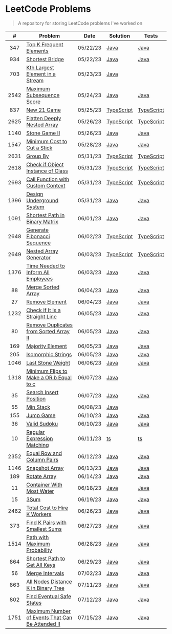 # LeetCode Problems

> A repository for storing LeetCode problems I've worked on

|  #   | Problem                                                                                                                             | Date     | Solution                                                  | Tests                                                           |
|:----:|-------------------------------------------------------------------------------------------------------------------------------------|----------|-----------------------------------------------------------|-----------------------------------------------------------------|
| 347  | [Top K Frequent Elements](https://leetcode.com/problems/top-k-frequent-elements)                                                    | 05/22/23 | [Java](src/TopKFrequentElements.java)                     | [Java](tests/TopKFrequentElementsTest.java)                     |
| 934  | [Shortest Bridge](https://leetcode.com/problems/shortest-bridge)                                                                    | 05/22/23 | [Java](src/ShortestBridge.java)                           | [Java](tests/ShortestBridgeTest.java)                           |
| 703  | [Kth Largest Element in a Stream](https://leetcode.com/problems/kth-largest-element-in-a-stream/)                                   | 05/23/23 | [Java](src/KthLargest.java)                               |                                                                 |
| 2542 | [Maximum Subsequence Score](https://leetcode.com/problems/maximum-subsequence-score/)                                               | 05/24/23 | [Java](src/MaximumSubsequenceScore.java)                  | [Java](tests/MaximumSubsequenceScoreTest.java)                  |
| 837  | [New 21 Game](https://leetcode.com/problems/new-21-game/)                                                                           | 05/25/23 | [TypeScript](src/new-21-game.ts)                          | [TypeScript](tests/new-21-game.test.ts)                         |
| 2625 | [Flatten Deeply Nested Array](https://leetcode.com/problems/flatten-deeply-nested-array)                                            | 05/26/23 | [TypeScript](src/flatten-deeply-nested-array.ts)          | [TypeScript](tests/flatten-deeply-nested-array.test.ts)         |
| 1140 | [Stone Game II](https://leetcode.com/problems/stone-game-i-i)                                                                       | 05/26/23 | [Java](src/StoneGameII.java)                              | [Java](tests/StoneGameIITest.java)                              |
| 1547 | [Minimum Cost to Cut a Stick](https://leetcode.com/problems/minimum-cost-to-cut-a-stick)                                            | 05/28/23 | [Java](src/MinimumCostToCutAStick.java)                   | [Java](tests/MinimumCostToCutAStickTest.java)                   |
| 2631 | [Group By](https://leetcode.com/problems/group-by)                                                                                  | 05/31/23 | [TypeScript](src/group-by.ts)                             | [TypeScript](tests/group-by.test.ts)                            |
| 2618 | [Check if Object Instance of Class](https://leetcode.com/problems/check-if-object-instance-of-class)                                | 05/31/23 | [TypeScript](src/check-if-object-instance-of-class.ts)    | [TypeScript](tests/check-if-object-instance-of-class.test.ts)   |
| 2693 | [Call Function with Custom Context](https://leetcode.com/problems/call-function-with-custom-context)                                | 05/31/23 | [TypeScript](src/call-function-with-custom-context.ts)    | [TypeScript](tests/call-function-with-custom-context.test.ts)   |
| 1396 | [Design Underground System](https://leetcode.com/problems/design-underground-system)                                                | 05/31/23 | [Java](src/DesignUndergroundSystem.java)                  | [Java](tests/DesignUndergroundSystemTest.java)                  |
| 1091 | [Shortest Path in Binary Matrix](https://leetcode.com/problems/shortest-path-in-binary-matrix)                                      | 06/01/23 | [Java](src/ShortestPathInBinaryMatrix.java)               | [Java](tests/ShortestPathInBinaryMatrixTest.java)               |
| 2648 | [Generate Fibonacci Sequence](https://leetcode.com/problems/generate-fibonacci-sequence)                                            | 06/02/23 | [TypeScript](src/generate-fibonacci-sequence.ts)          | [TypeScript](tests/generate-fibonacci-sequence.test.ts)         |
| 2649 | [Nested Array Generator](https://leetcode.com/problems/nested-array-generator)                                                      | 06/03/23 | [TypeScript](src/nested-array-generator.ts)               | [TypeScript](tests/nested-array-generator.test.ts)              |
| 1376 | [Time Needed to Inform All Employees](https://leetcode.com/problems/time-needed-to-inform-all-employees)                            | 06/03/23 | [Java](src/TimeNeededToInformAllEmployees.java)           | [Java](tests/TimeNeededToInformAllEmployeesTest.java)           |
|  88  | [Merge Sorted Array](https://leetcode.com/problems/merge-sorted-array)                                                              | 06/04/23 | [Java](src/MergeSortedArray.java)                         | [Java](tests/MergeSortedArrayTest.java)                         |
|  27  | [Remove Element](https://leetcode.com/problems/remove-element)                                                                      | 06/04/23 | [Java](src/RemoveElement.java)                            | [Java](tests/RemoveElementTest.java)                            |
| 1232 | [Check If It Is a Straight Line](https://leetcode.com/problems/check-if-it-is-a-straight-line)                                      | 06/05/23 | [Java](src/CheckIfItIsAStraightLine.java)                 | [Java](tests/CheckIfItIsAStraightLineTest.java)                 |
|  80  | [Remove Duplicates from Sorted Array II](https://leetcode.com/problems/remove-duplicates-from-sorted-array-i-i)                     | 06/05/23 | [Java](src/RemoveDuplicatesFromSortedArrayII.java)        | [Java](tests/RemoveDuplicatesFromSortedArrayIITest.java)        |
| 169  | [Majority Element](https://leetcode.com/problems/majority-element)                                                                  | 06/05/23 | [Java](src/MajorityElement.java)                          | [Java](tests/MajorityElementTest.java)                          |
| 205  | [Isomorphic Strings](https://leetcode.com/problems/isomorphic-strings)                                                              | 06/05/23 | [Java](src/IsomorphicStrings.java)                        | [Java](tests/IsomorphicStringsTest.java)                        |
| 1046 | [Last Stone Weight](https://leetcode.com/problems/last-stone-weight)                                                                | 06/06/23 | [Java](src/LastStoneWeight.java)                          | [Java](tests/LastStoneWeightTest.java)                          |
| 1318 | [Minimum Flips to Make a OR b Equal to c](https://leetcode.com/problems/minimum-flips-to-make-a-o-r-b-equal-to-c)                   | 06/07/23 | [Java](src/MinimumFlipsToMakeAORBEqualToC.java)           |                                                                 |
|  35  | [Search Insert Position](https://leetcode.com/problems/search-insert-position)                                                      | 06/07/23 | [Java](src/SearchInsertPosition.java)                     | [Java](tests/SearchInsertPositionTest.java)                     |
|  55  | [Min Stack](https://leetcode.com/problems/min-stack)                                                                                | 06/08/23 | [Java](src/MinStack.java)                                 |                                                                 |
| 155  | [Jump Game](https://leetcode.com/problems/jump-game)                                                                                | 06/10/23 | [Java](src/JumpGame.java)                                 | [Java](tests/JumpGameTest.java)                                 |
|  36  | [Valid Sudoku](https://leetcode.com/problems/valid-sudoku)                                                                          | 06/10/23 | [Java](src/ValidSudoku.java)                              | [Java](tests/ValidSudokuTest.java)                              |
|  10  | [Regular Expression Matching](https://leetcode.com/problems/regular-expression-matching)                                            | 06/11/23 | [ts](src/regular-expression-matching.ts)                  | [ts](tests/regular-expression-matching.test.ts)                 |
| 2352 | [Equal Row and Column Pairs](https://leetcode.com/problems/equal-row-and-column-pairs)                                              | 06/12/23 | [Java](src/EqualRowAndColumnPairs.java)                   | [Java](tests/EqualRowAndColumnPairsTest.java)                   |
| 1146 | [Snapshot Array](https://leetcode.com/problems/snapshot-array)                                                                      | 06/13/23 | [Java](src/SnapshotArray.java)                            | [Java](tests/SnapshotArrayTest.java)                            |
| 189  | [Rotate Array](https://leetcode.com/problems/rotate-array)                                                                          | 06/14/23 | [Java](src/RotateArray.java)                              | [Java](tests/RotateArrayTest.java)                              |
|  11  | [Container With Most Water](https://leetcode.com/problems/container-with-most-water)                                                | 06/18/23 | [Java](src/ContainerWithMostWater.java)                   | [Java](tests/ContainerWithMostWaterTest.java)                   |
|  15  | [3Sum](https://leetcode.com/problems/3-sum)                                                                                         | 06/19/23 | [Java](src/ThreeSum.java)                                 | [Java](tests/ThreeSumTest.java)                                 |
| 2462 | [Total Cost to Hire K Workers](https://leetcode.com/problems/total-cost-to-hire-k-workers)                                          | 06/26/23 | [Java](src/TotalCostToHireKWorkers.java)                  | [Java](tests/TotalCostToHireKWorkersTest.java)                  |
| 373  | [Find K Pairs with Smallest Sums](https://leetcode.com/problems/find-k-pairs-with-smallest-sums)                                    | 06/27/23 | [Java](src/FindKPairsWithSmallestSums.java)               | [Java](tests/FindKPairsWithSmallestSumsTest.java)               |
| 1514 | [Path with Maximum Probability](https://leetcode.com/problems/path-with-maximum-probability)                                        | 06/28/23 | [Java](src/PathWithMaximumProbability.java)               | [Java](tests/PathWithMaximumProbabilityTest.java)               |
| 864  | [Shortest Path to Get All Keys](https://leetcode.com/problems/shortest-path-to-get-all-keys)                                        | 06/29/23 | [Java](src/ShortestPathToGetAllKeys.java)                 | [Java](tests/ShortestPathToGetAllKeysTest.java)                 |
|  56  | [Merge Intervals](https://leetcode.com/problems/merge-intervals)                                                                    | 07/02/23 | [Java](src/MergeIntervals.java)                           | [Java](tests/MergeIntervalsTest.java)                           |
| 863  | [All Nodes Distance K in Binary Tree](https://leetcode.com/problems/all-nodes-distance-k-in-binary-tree)                            | 07/11/23 | [Java](src/AllNodesDistanceKInBinaryTree.java)            | [Java](tests/AllNodesDistanceKInBinaryTreeTest.java)            |
| 802  | [Find Eventual Safe States](https://leetcode.com/problems/find-eventual-safe-states)                                                | 07/12/23 | [Java](src/FindEventualSafeStates.java)                   | [Java](tests/FindEventualSafeStatesTest.java)                   |
| 1751 | [Maximum Number of Events That Can Be Attended II](https://leetcode.com/problems/maximum-number-of-events-that-can-be-attended-i-i) | 07/15/23 | [Java](src/MaximumNumberOfEventsThatCanBeAttendedII.java) | [Java](tests/MaximumNumberOfEventsThatCanBeAttendedIITest.java) |
